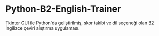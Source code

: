 # Python-B2-English-Trainer
Tkinter GUI ile Python'da geliştirilmiş, skor takibi ve dil seçeneği olan B2 İngilizce çeviri alıştırma uygulaması.
